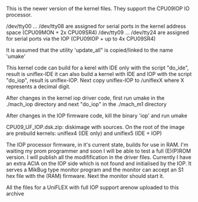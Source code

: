 This is the newer version of the kernel files. They support the CPU09IOP IO processor.

/dev/tty00 ... /dev/tty08 are assigned for serial ports in the kernel address space (CPU09MON + 2x CPU09SR4)
/dev/tty09 ... /dev/tty24 are assigned for serial ports via the IOP (CPU09IOP + up to 4x CPU09SR4)

It is assumed that the utility 'update_all" is copied/linked to the name 'umake'

This kernel code can build for a kerel with IDE only with the script "do_ide", result is uniflex-IDE
it can also build a kernel with IDE and IOP with the script "do_iop", result is uniflex-IOP.
Next copy uniflex-IOP to /uniflexX where X represents a decimal digit.

After changes in the kernel iop driver code, first run umake in the ./mach_iop directory and next "do_iop"
in the ./mach_m1 directory

After changes in the IOP firmware code, kill the binary 'iop' and run umake

CPU09_UF_IOP.dsk.zip: diskimage with sources. 
On the root of the image are prebuild kernels: uniflex4 (IDE only) and uniflex5 (IDE + IOP)

The IOP processor firmware, in it's current state, builds for use in RAM. I'm waiting my prom programmer and soon
I will be able to test a full (E)(P)ROM version. I will publish all the modifification in the driver files. Currently I have an extra ACIA on the IOP side which is not found and initialised  by the IOP. It serves a MikBug type monitor program and the
monitor can accept an S1 hex file with the (RAM) firmware. Next the monitor should start it.

All the files for a UniFLEX with full IOP support arenow uploaded to this archive

